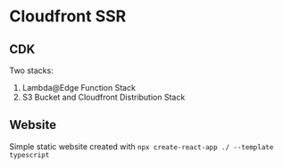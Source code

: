 # Cloudfront SSR

## CDK

Two stacks:
1. Lambda@Edge Function Stack
1. S3 Bucket and Cloudfront Distribution Stack

## Website

Simple static website created with `npx create-react-app ./ --template typescript`
